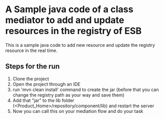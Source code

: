 # A Sample java code of a class mediator to add and update resources in the registry of ESB

This is a sample java code to add new resource and update the registry resource in the real time. 

## Steps for the run 

1. Clone the project 
2. Open the project through an IDE
3. run 'mvn clean install' command to create the jar (before that you can change the registry path as your way and save them)
4. Add that "jar" to the lib folder (<Product_Home>/repository/component/lib) and restart the server
5. Now you can call this on your mediation flow and do your task
